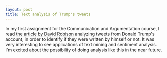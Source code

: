 ```yaml
---
layout: post
title: Text analysis of Trump's tweets 
---
```


In my first assignment for the Communication and Argumentation course, I read [the article by David Robison](http://varianceexplained.org/r/trump-tweets/) analyzing tweets from Donald Trump's account, in order to identify if they were written by himself or not. It was very interesting to see applications of text mining and sentiment analysis. I'm excited about the possibility of doing analysis like this in the near future. 
